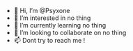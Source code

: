 - 👋 Hi, I’m @Psyxone
- 👀 I’m interested in no thing
- 🌱 I’m currently learning no thing
- 💞️ I’m looking to collaborate on no thing
- 📫 Dont try to reach me ! 

<!---
Psyxone/Psyxone is a ✨ special ✨ repository because its `README.md` (this file) appears on your GitHub profile.
You can click the Preview link to take a look at your changes.
--->

